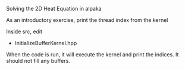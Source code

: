 Solving the 2D Heat Equation in alpaka

As an introductory exercise, print the thread index from the kernel

Inside src, edit
- InitializeBufferKernel.hpp

When the code is run, it will execute the kernel and print the indices. It should not fill any buffers.
